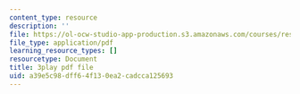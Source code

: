 ```yaml
---
content_type: resource
description: ''
file: https://ol-ocw-studio-app-production.s3.amazonaws.com/courses/res-3-002-collaborative-design-and-creative-expression-with-arduino-microcontrollers-january-iap-2017/a39e5c98dff64f130ea2cadcca125693_2039257.pdf
file_type: application/pdf
learning_resource_types: []
resourcetype: Document
title: 3play pdf file
uid: a39e5c98-dff6-4f13-0ea2-cadcca125693
---
```

